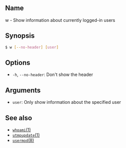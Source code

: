 ## Name

w - Show information about currently logged-in users

## Synopsis

```sh
$ w [--no-header] [user]
```

## Options

-   `-h`, `--no-header`: Don't show the header

## Arguments

-   `user`: Only show information about the specified user

## See also

-   [`whoami`(1)](help://man/1/whoami)
-   [`utmpupdate`(1)](help://man/1/utmpupdate)
-   [`usermod`(8)](help://man/8/usermod)
